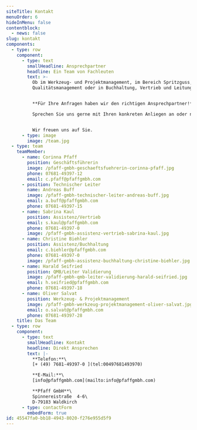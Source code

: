 ```yaml
---
siteTitle: Kontakt
menuOrder: 6
hideInMenu: false
contentblock:
  - news: false
slug: kontakt
components:
  - type: row
    component:
      - type: text
        smallHeadline: Ansprechpartner
        headline: Ein Team von Fachleuten
        text: >-
          Ob im Werkzeug- und Projektmanagement, im Bereich Spritzguss, im
          Qualitätsmanagement oder in Buchhaltung, Vertrieb und Leitung:


          **Für Ihre Anfragen haben wir den richtigen Ansprechpartner!**\

          Sprechen Sie uns gerne mit Ihren konkreten Anliegen an oder nutzen Sie das Kontaktformular weiter unten.


          Wir freuen uns auf Sie.
      - type: image
        image: /team.jpg
  - type: team
    teamMember:
      - name: Corinna Pfaff
        position: Geschäftsführerin
        image: /pfaff-gmbh-geschaeftsfuehrerin-corinna-pfaff.jpg
        phone: 07681-49397-12
        email: c.pfaff@pfaffgmbh.com
      - position: Technischer Leiter
        name: Andreas Buff
        image: /pfaff-gmbh-technischer-leiter-andreas-buff.jpg
        email: a.buff@pfaffgmbh.com
        phone: 07681-49397-15
      - name: Sabrina Kaul
        position: Assistenz/Vertrieb
        email: s.kaul@pfaffgmbh.com
        phone: 07681-49397-0
        image: /pfaff-gmbh-assistenz-vertrieb-sabrina-kaul.jpg
      - name: Christine Biehler
        position: Assistenz/Buchhaltung
        email: c.biehler@pfaffgmbh.com
        phone: 07681-49397-0
        image: /pfaff-gmbh-assistenz-buchhaltung-christine-biehler.jpg
      - name: Harald Seifried
        position: QMB/Leiter Validierung
        image: /pfaff-gmbh-qmb-leiter-validierung-harald-seifried.jpg
        email: h.seifried@pfaffgmbh.com
        phone: 07681-49397-18
      - name: Oliver Salvat
        position: Werkzeug- & Projektmanagement
        image: /pfaff-gmbh-werkzeug-projektmanagement-oliver-salvat.jpg
        email: o.salvat@pfaffgmbh.com
        phone: 07681-49397-28
    title: Das Team
  - type: row
    component:
      - type: text
        smallHeadline: Kontakt
        headline: Direkt Ansprechen
        text: |-
          **Telefon:**\
          [+ (49) 7681-49397-0 ](tel:00497681493970)

          **E-Mail:**\
          [info@pfaffgmbh.com](mailto:info@pfaffgmbh.com)

          **Pfaff GmbH**\
          Spinnereistraße  4-6\
          D-79183 Waldkirch
      - type: contactForm
        embedForm: true
id: 45547fa0-bb18-4943-8020-f276e955d5f9
---
```

